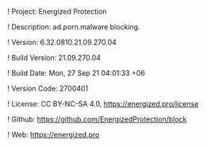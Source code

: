 ! Project: Energized Protection

! Description: ad.porn.malware blocking.

! Version: 6.32.0810.21.09.270.04

! Build Version: 21.09.270.04

! Build Date: Mon, 27 Sep 21 04:01:33 +06

! Version Code: 2700401

! License: CC BY-NC-SA 4.0, https://energized.pro/license

! Github: https://github.com/EnergizedProtection/block

! Web: https://energized.pro
